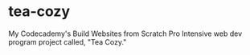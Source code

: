 # tea-cozy
My Codecademy's Build Websites from Scratch Pro Intensive web dev program project called, "Tea Cozy."
